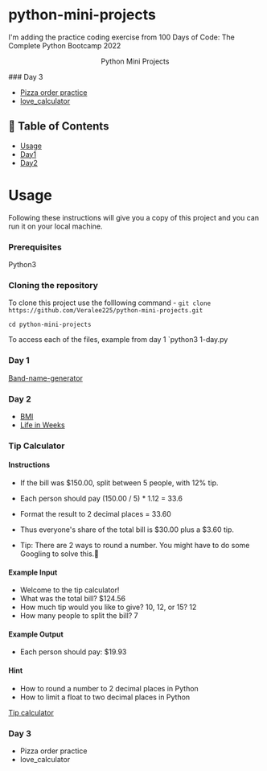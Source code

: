 # python-mini-projects

I'm adding the practice coding exercise from 100 Days of Code: The Complete Python Bootcamp 2022

<p align="center"> Python Mini Projects
    <br> 
</p>
### Day 3

- [Pizza order practice](https://github.com/Veralee225/python-mini-projects/blob/main/pizza-order.py)
- [love_calculator](https://github.com/Veralee225/python-mini-projects/blob/main/love-calculator.py)
## 📝 Table of Contents

- [Usage](#usage)
- [Day1](###Day%201)
- [Day2](###Day%202)

# Usage

Following these instructions will give you a copy of this project and you can run it on your local machine.

### Prerequisites

Python3

### Cloning the repository

To clone this project use the folllowing command -
`git clone https://github.com/Veralee225/python-mini-projects.git`

`cd python-mini-projects`

To access each of the files, example from day 1
`python3 1-day.py

### Day 1

[Band-name-generator](https://github.com/Veralee225/python-mini-projects/blob/main/1-day.py)

### Day 2

- [BMI](https://github.com/Veralee225/python-mini-projects/blob/main/bmi.py)
- [Life in Weeks](https://github.com/Veralee225/python-mini-projects/blob/main/2-day.py)

### Tip Calculator

#### Instructions

- If the bill was $150.00, split between 5 people, with 12% tip.

- Each person should pay (150.00 / 5) * 1.12 = 33.6

- Format the result to 2 decimal places = 33.60

- Thus everyone's share of the total bill is $30.00 plus a $3.60 tip.

- Tip: There are 2 ways to round a number. You might have to do some Googling to solve this.💪

#### Example Input

- Welcome to the tip calculator!
- What was the total bill? $124.56
- How much tip would you like to give? 10, 12, or 15? 12
- How many people to split the bill? 7

#### Example Output

- Each person should pay: $19.93

#### Hint

- How to round a number to 2 decimal places in Python
- How to limit a float to two decimal places in Python

[Tip calculator](https://github.com/Veralee225/python-mini-projects/blob/main/tip-calculator.py)

### Day 3

- Pizza order practice
- love_calculator
